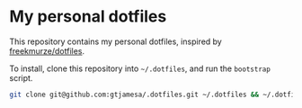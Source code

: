 # My personal dotfiles

This repository contains my personal dotfiles, inspired by [freekmurze/dotfiles](https://github.com/freekmurze/dotfiles). 

To install, clone this repository into `~/.dotfiles`, and run the `bootstrap` script.

```bash
git clone git@github.com:gtjamesa/.dotfiles.git ~/.dotfiles && ~/.dotfiles/bootstrap
```
